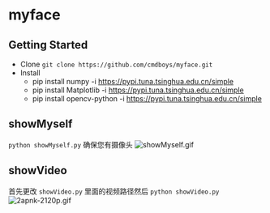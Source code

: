 # myface

## Getting Started

* Clone `git clone https://github.com/cmdboys/myface.git`
* Install 
  * pip install numpy -i https://pypi.tuna.tsinghua.edu.cn/simple
  * pip install Matplotlib -i https://pypi.tuna.tsinghua.edu.cn/simple
  * pip install opencv-python -i https://pypi.tuna.tsinghua.edu.cn/simple
  
## showMyself
`python showMyself.py` 确保您有摄像头
![showMyself.gif](https://i.loli.net/2018/08/26/5b8219cd62b49.gif)

## showVideo
首先更改 `showVideo.py` 里面的视频路径然后 `python showVideo.py`
![2apnk-2120p.gif](https://i.loli.net/2018/08/26/5b8219df964d6.gif)
